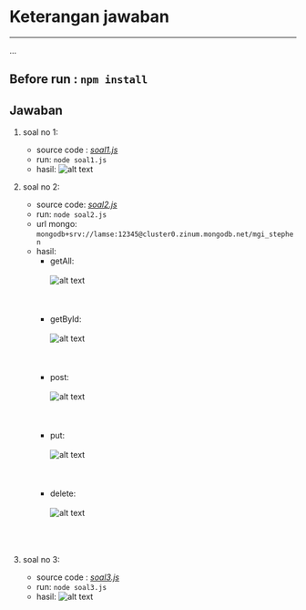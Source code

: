 #  Keterangan jawaban
___
...
## Before run : `npm install`


## Jawaban

 1. soal no 1:

    *  source code : *[soal1.js](soal1.js)*
    * run: `node soal1.js`
    * hasil: ![alt text](hasilSoal1.png)






2. soal no 2:
    * source code: *[soal2.js](soal2.js)*
    * run: `node soal2.js`
    * url mongo: `mongodb+srv://lamse:12345@cluster0.zinum.mongodb.net/mgi_stephen`
    * hasil:
        - getAll:
        <br/><br/>
    ![alt text](hasilSoal2_getAll.png)
    <br/><br/><br/><br/>
        - getById:
        <br/><br/>
    ![alt text](hasilSoal2_getById.png)
    <br/><br/><br/><br/>
        - post:
        <br/><br/>
    ![alt text](hasilSoal2_post.png)
    <br/><br/><br/><br/>
        - put:
        <br/><br/>
    ![alt text](hasilSoal2_put.png)
    <br/><br/><br/><br/>
        - delete:
        <br/><br/>
    ![alt text](hasilSoal2_delete.png)
    <br/><br/><br/><br/>


 3. soal no 3:
    * source code : *[soal3.js](soal3.js)*
    * run: `node soal3.js`
    * hasil: ![alt text](hasilSoal3.png)
